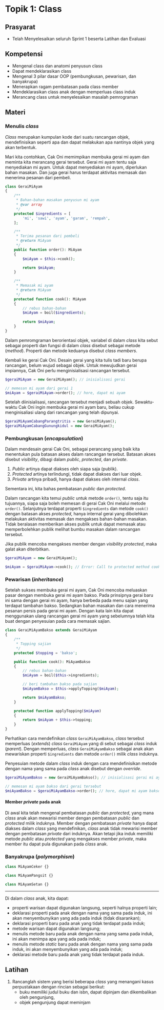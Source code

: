 # Topik 1: Class

## Prasyarat
- Telah Menyelesaikan seluruh Sprint 1 beserta Latihan dan Evaluasi

## Kompetensi
- Mengenal class dan anatomi penyusun class
- Dapat mendeklarasikan class
- Mengenal 3 pilar dasar OOP (pembungkusan, pewarisan, dan banyakrupa)
- Menerapkan ragam pembatasan pada class member
- Mendeklarasikan class anak dengan memperluas class induk
- Merancang class untuk menyelesaikan masalah pemrograman

## Materi

### Menulis _class_

_Class_ merupakan kumpulan kode dari suatu rancangan objek, mendefinisikan seperti
apa dan dapat melakukan apa nantinya objek yang akan terbentuk.

Mari kita contohkan, Cak Oni memimpikan membuka gerai mi ayam dan meminta kita
merancang gerai tersebut. Gerai mi ayam tentu saja menyediakan mi ayam. Untuk dapat
menyediakan mi ayam, diperlukan bahan masakan. Dan juga gerai harus terdapat
aktivitas memasak dan menerima pesanan dari pembeli.

```php
class GeraiMiAyam
{
    /**
     * Bahan-bahan masakan penyusun mi ayam
     * @var array
     */
    protected $ingredients = [
        'mi', 'sawi', 'ayam', 'garam', 'rempah',
    ];

    /**
     * Terima pesanan dari pembeli
     * @return MiAyam
     */
    public function order(): MiAyam
    {
        $miAyam = $this->cook();

        return $miAyam;
    }

    /**
     * Memasak mi ayam
     * @return MiAyam
     */
    protected function cook(): MiAyam
    {
        // rebus bahan-bahan
        $miAyam = boil($ingredients);
        
        return $miAyam;
    }
}
```

Dalam pemromgraman berorientasi objek, variabel di dalam _class_ kita sebut sebagai
properti dan fungsi di dalam _class_ disebut sebagai metode (_method_).
Properti dan metode keduanya disebut _class members_.

Kembali ke gerai Cak Oni. Desain gerai yang kita tulis tadi baru berupa rancangan,
belum wujud sebagai objek. Untuk mewujudkan gerai impiannya, Cak Oni perlu
menginisialisasi rancangan tersebut.

```php
$geraiMiAyam = new GeraiMiAyam(); // inisialisasi gerai

// memesan mi ayam dari gerai 1
$miAyam = $geraiMiAyam->order(); // hore, dapat mi ayam
```

Setelah diinisialisasi, rancangan tersebut menjadi sebuah objek. Sewaktu-waktu
Cak Oni ingin membuka gerai mi ayam baru, beliau cukup menginisaliasi ulang dari
rancangan yang telah dipunyai.

```php
$geraiMiAyamCabangParangtritis = new GeraiMiAyam();
$geraiMiAyamCabangGunungkidul = new GeraiMiAyam();
```

### Pembungkusan (_encapsulation_)

Dalam mendesain gerai Cak Oni, sebagai perancang yang baik kita menentukan pula
batasan akses dalam rancangan tersebut. Batasan akses disebut _visibility_, dibagi
dalam _public_, _protected_, dan _private_.

1. _Public_ artinya dapat diakses oleh siapa saja (publik).
2. _Protected_ artinya terlindungi, tidak dapat diakses dari luar objek.
3. _Private_ artinya pribadi, hanya dapat diakses oleh internal _class_.

Sementara ini, kita bahas pembatasan _public_ dan _protected_.

Dalam rancangan kita temui _public_ untuk metode `order()`, tentu saja itu tujuannya,
siapa saja boleh memesan di gerai Cak Oni melalui metode `order()`. Selanjutnya
terdapat properti `$ingredients` dan metode `cook()` dengan batasan akses
_protected_, hanya internal gerai yang dibolehkan melakukan aktivitas memasak dan
mengakses bahan-bahan masakan. Tidak beralasan memberikan akses publik untuk dapat
memasak atau memperbolehkan publik melihat bumbu masakan dalam rancangan tersebut.

Jika publik mencoba mengakses member dengan _visibility_ _protected_, maka galat akan
diterbitkan.

```php
$geraiMiAyam = new GeraiMiAyam();

$miAyam = $geraiMiAyam->cook(); // Error: Call to protected method cook()
```

### Pewarisan (_inheritance_)

Setelah sukses membuka gerai mi ayam, Cak Oni mencoba meluaskan pasar dengan membuka
gerai mi ayam bakso. Pada prinsipnya gerai baru ini sama dengan gerai mi ayam, hanya
berbeda pada menu sajian yang terdapat tambahan bakso. Sedangkan bahan masakan dan
cara menerima pesanan persis pada gerai mi ayam. Dengan kata lain kita dapat
menggunakan ulang rancangan gerai mi ayam yang sebelumnya telah kita buat dengan
penyesuian pada cara memasak sajian.

```php
class GeraiMiAyamBakso extends GeraiMiAyam
{
    /**
     * Topping sajian
     */
    protected $topping = 'bakso';

    public function cook(): MiAyamBakso
    {
        // rebus bahan-bahan
        $miAyam = boil($this->ingredients);

        // beri tambahan bakso pada sajian
        $miAyamBakso = $this->applyTopping($miAyam);

        return $miAyamBakso;
    }

    protected function applyTopping($miAyam)
    {
        return $miAyam + $this->topping;
    }
}
```

Perhatikan cara mendefinikan _class_ `GeraiMiAyamBakso`, _class_ tersebut memperluas
(_extends_) _class_ `GeraiMiAyam` yang di sebut sebagai _class_ induk (_parent_).
Dengan memperluas, _class_ `GeraiMiAyamBakso` sebagai anak akan mewariskan properti
`$ingredients` dan metode `order()` milik _class_ induknya.

Penyesuian metode dalam _class_ induk dengan cara mendefinisikan metode dengan nama
yang sama pada _class_ anak disebut dengan _override_.

```php
$geraiMiAyamBakso = new GeraiMiAyamBakso(); // inisialisasi gerai mi ayam bakso

// memesan mi ayam bakso dari gerai tersebut
$miAyamBakso = $geraiMiAyamBakso->order(); // hore, dapat mi ayam bakso
```

#### Member _private_ pada anak

Di awal kita telah mengenal pembatasan _public_ dan _protected_, yang mana _class_
anak akan mewarisi member dengan pembatasan _public_ dan _protected_ milik induknya.
Member dengan pembatasan _private_ hanya dapat diakses dalam _class_ yang
mendefinikan, _class_ anak tidak mewarisi member dengan pembatasan _private_ dari
induknya. Akan tetapi jika induk memiliki metode _public_ atau _protected_ yang
mengakses member _private_, maka member itu dapat pula digunakan pada _class_ anak.

### Banyakrupa (_polymorphism_)

```php
class MiAyamCeker {}

class MiAyamPangsit {}

class MiAyamSetan {}
```

---

Di dalam _class_ anak, kita dapat:
- properti warisan dapat digunakan langsung, seperti halnya properti lain;
- deklarasi properti pada anak dengan nama yang sama pada induk, ini akan
menyembunyikan yang ada pada induk (tidak disarankan);
- deklarasi properti baru pada anak yang tidak terdapat pada induk;
- metode warisan dapat digunakan langsung;
- menulis metode baru pada anak dengan nama yang sama pada induk, ini akan menimpa
apa yang ada pada induk;
- menulis metode _static_ baru pada anak dengan nama yang sama pada induk, ini akan
menyembunyikan yang ada pada induk;
- deklarasi metode baru pada anak yang tidak terdapat pada induk.

## Latihan
1. Rancanglah sistem yang berisi beberapa _class_ yang menangani kasus perpustakaan dengan rincian sebagai berikut:
    - buku memiliki judul buku dan isbn, dapat dipinjam dan dikembalikan oleh pengunjung,
    - objek pengunjung dapat meminjam 
